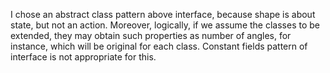 I chose an abstract class pattern above interface, because shape is about state, but not an action.
 Moreover, logically, if we assume the classes to be extended, they may obtain such properties as number of angles, for instance, which will be original for each class. Constant fields pattern of interface is not appropriate for this.